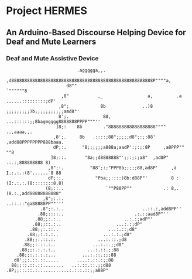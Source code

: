 # Project HERMES
## An Arduino-Based Discourse Helping Device for Deaf and Mute Learners
### Deaf and Mute Assistive Device

                               .aggggga,,.
                            ,d888888888888888888888888888888888888888888888888888888P""""a,
                           d8""                                                    `""""""8
                         ,8"           ,_                 a,         .a ......:::::::::;dP'
                        ,8";            8b              ..)8 ;;;;;;;;;)b;;;;;;;;;;;amd8"'
                        8';.             88,    ...::::::;;8bagmgggg8888888PPPP"""''
                       ]8;:    8b        ."888888888888888888""""        ..,aaaa,,.
                      ,8';.     8b   .::::;88";;;;;d8";:;:88'       ,add88PPPPPPPP888baaa.
                      dP;:.      "8;;;;;;a888a;aadP':;:;:8P     ,a8PPP""                ""8
                     ]8;::.       "8a;;d8888888"';;:;:;a8"  ,ad8P"         .:.:,888888888 8)
                    ,8";:.          "88';:;"PPP8b;;;;;88,ad8P'     ,a  I.:.:.:(8'......`8 88
                    dP;::.            "Pba;;::::)8b:d88P"'         8 :(I:.:.:.(8::::::::8,8)
                   (8;::..                `""P88PP""            .: 8,.(8.:.,add88888888888"
                  ,8";:.:.                                  ..::.::"ga88888PP""'''
                 .8";:.:..                              ..::.:,add8PP''
                .88;::::..                           .:.:;aad8P"''
               .88;;:.:..                        ..:.:;adP"'
              .88;;::.:..                     ...:.:;dP"
             .88;;:.::..                   ...:.::;d8"
            .88;;:.:.:..                 ...:.:.;d8"
           .88;;:.::.:.                ...:.::.;d8
          .88;;:.::.:..              ...:.:.;;d8"
         .88;;:.:.:.:..            ...:.::.;;88
        ,88;;:.:.:.:...          ...:.::.:;;88
       d8';;:.::.::.....       ....:.::.:;;88
      88;;::.::.::........   ..:.::.::.;;d88
    .8P;;::.::.:............:.:.:.::;;a88P"
